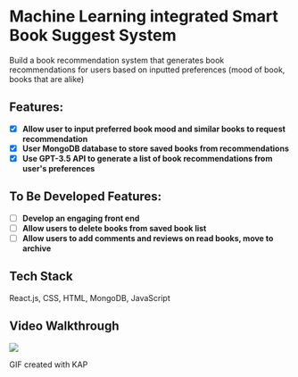 # Machine Learning integrated Smart Book Suggest System 
Build a book recommendation system that generates book recommendations for users based on inputted preferences (mood of book, books that are alike)

## Features:
- [x] **Allow user to input preferred book mood and similar books to request recommendation**
- [x] **User MongoDB database to store saved books from recommendations**
- [x] **Use GPT-3.5 API to generate a list of book recommendations from user's preferences**
      
## To Be Developed Features:
- [ ] **Develop an engaging front end**
- [ ] **Allow users to delete books from saved book list**
- [ ] **Allow users to add comments and reviews on read books, move to archive**

## Tech Stack
React.js, CSS, HTML, MongoDB, JavaScript 

## Video Walkthrough

![](https://github.com/ghpham25/Breadcrumbsfullstack-smart-book-suggestion/blob/main/booksuggest.gif)

GIF created with KAP 








